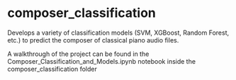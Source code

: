 # composer_classification
Develops a variety of classification models (SVM, XGBoost, Random Forest, etc.) to predict the composer of classical piano audio files.

A walkthrough of the project can be found in the Composer_Classification_and_Models.ipynb notebook inside the
composer_classification folder
